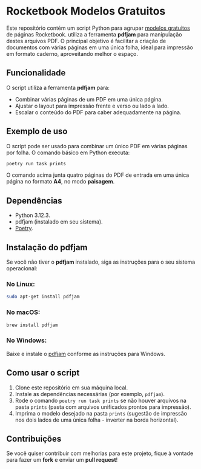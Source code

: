 # Rocketbook Modelos Gratuitos

Este repositório contém um script Python para agrupar [modelos gratuitos](https://getrocketbook.com/pages/rocketbook-for-free) de páginas Rocketbook.
utiliza a ferramenta **pdfjam** para manipulação destes arquivos PDF. O principal objetivo é facilitar a criação de documentos com várias páginas em uma única folha, ideal para impressão em formato caderno, aproveitando melhor o espaço.

## Funcionalidade

O script utiliza a ferramenta **pdfjam** para:

- Combinar várias páginas de um PDF em uma única página.
- Ajustar o layout para impressão frente e verso ou lado a lado.
- Escalar o conteúdo do PDF para caber adequadamente na página.

## Exemplo de uso

O script pode ser usado para combinar um único PDF em várias páginas por folha. O comando básico em Python executa:

```python
poetry run task prints
```

O comando acima junta quatro páginas do PDF de entrada em uma única página no formato **A4**, no modo **paisagem**.

## Dependências

- Python 3.12.3.
- pdfjam (instalado em seu sistema).
- [Poetry](https://python-poetry.org/docs/).

## Instalação do pdfjam

Se você não tiver o **pdfjam** instalado, siga as instruções para o seu sistema operacional:

### No Linux:
```bash
sudo apt-get install pdfjam
```

### No macOS:
```bash
brew install pdfjam
```

### No Windows:
Baixe e instale o [pdfjam](http://www.ctan.org/pkg/pdfjam) conforme as instruções para Windows.

## Como usar o script

1. Clone este repositório em sua máquina local.
2. Instale as dependências necessárias (por exemplo, `pdfjam`).
3. Rode o comando `poetry run task prints` se não houver arquivos na pasta `prints` (pasta com arquivos unificados prontos para impressão).
4. Imprima o modelo desejado na pasta `prints` (sugestão de impressão nos dois lados de uma única folha - inverter na borda horizontal).

## Contribuições

Se você quiser contribuir com melhorias para este projeto, fique à vontade para fazer um **fork** e enviar um **pull request**!

